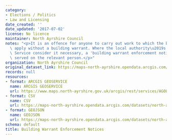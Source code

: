 ```yaml
---
category:
- Elections / Politics
- Law and Licensing
date_created: ''
date_updated: '2017-07-02'
license: No licence
maintainer: North Ayrshire Council
notes: "<p>It is an offence for anyone to carry out work to which the building regulations\
  \ apply without a building warrant. Where the local authority\u2019s Building Standards\
  \ Service consider it necessary, a 'building warrant enforcement notice' may be\
  \ served on the relevant person.</p>"
organization: North Ayrshire Council
original_dataset_link: https://maps-north-ayrshire.opendata.arcgis.com/maps/north-ayrshire::building-warrant-enforcement-notices
records: null
resources:
- format: ARCGIS GEOSERVICE
  name: ARCGIS GEOSERVICE
  url: https://www.maps.north-ayrshire.gov.uk/arcgis/rest/services/AGOL/Open_Data_Portal2/MapServer/24
- format: CSV
  name: CSV
  url: https://maps-north-ayrshire.opendata.arcgis.com/datasets/north-ayrshire::building-warrant-enforcement-notices.csv?outSR=%7B%22latestWkid%22%3A27700%2C%22wkid%22%3A27700%7D
- format: GEOJSON
  name: GEOJSON
  url: https://maps-north-ayrshire.opendata.arcgis.com/datasets/north-ayrshire::building-warrant-enforcement-notices.geojson?outSR=%7B%22latestWkid%22%3A27700%2C%22wkid%22%3A27700%7D
schema: default
title: Building Warrant Enforcement Notices
---
```

